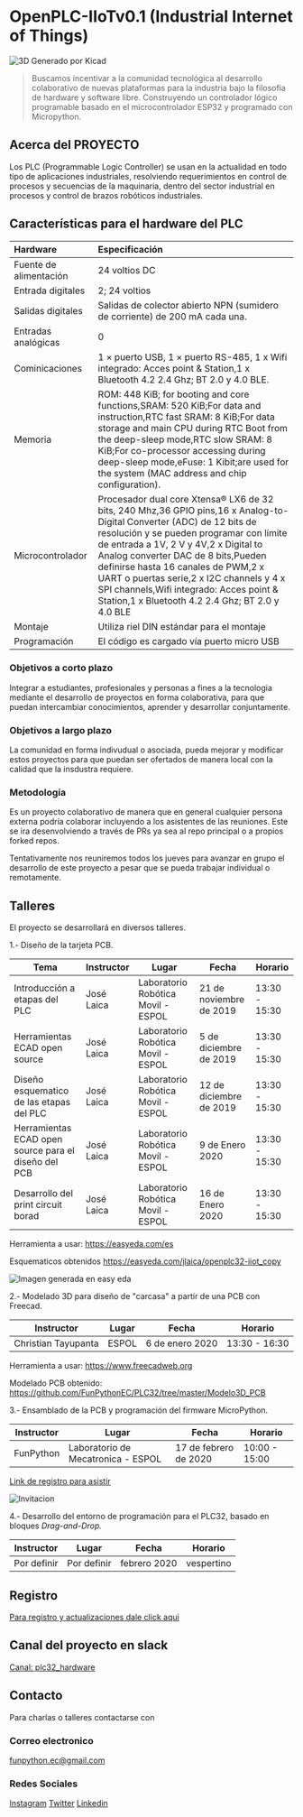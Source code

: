 # OpenPLC-IIoTv0.1 (Industrial Internet of Things)

![3D Generado por Kicad](PCB_Jose_Laica/Vista3D/PLC32V01_kicad.png)

> Buscamos incentivar a la comunidad tecnológica al desarrollo colaborativo de nuevas plataformas para la industria bajo la filosofia de hardware y software libre.
> Construyendo un controlador lógico programable basado en el microcontrolador ESP32 y programado con Micropython.

## Acerca del PROYECTO
Los PLC (Programmable Logic Controller) se usan en la actualidad en todo tipo de aplicaciones industriales, resolviendo requerimientos en control de procesos y secuencias de la maquinaria, dentro del sector industrial en procesos y control de brazos robóticos industriales.

## Características para el hardware del PLC

Hardware     | Especificación
:---------------------------| :-------
Fuente de alimentación     | 24 voltios DC 
Entrada digitales|2; 24 voltios
Salidas digitales	| Salidas de colector abierto NPN (sumidero de corriente) de 200 mA cada una.
Entradas analógicas| 0
Cominicaciones	| 1 × puerto USB, 1 × puerto RS-485, 1 x Wifi integrado: Acces point & Station,1 x Bluetooth 4.2 2.4 Ghz; BT 2.0 y 4.0 BLE. 
Memoria | ROM: 448 KiB; for booting and core functions,SRAM: 520 KiB;For data and instruction,RTC fast SRAM: 8 KiB;For data storage and main CPU during RTC Boot from the deep-sleep mode,RTC slow SRAM: 8 KiB;For co-processor accessing during deep-sleep mode,eFuse: 1 Kibit;are used for the system (MAC address and chip configuration).
Microcontrolador | Procesador dual core Xtensa® LX6 de 32 bits, 240 Mhz,36 GPIO pins,16 x Analog-to-Digital Converter (ADC) de 12 bits de resolución y se pueden programar con límite de entrada a 1V, 2 V y 4V,2 x Digital to Analog converter DAC de 8 bits,Pueden definirse hasta 16 canales de PWM,2 x UART o puertas serie,2 x I2C channels y 4 x SPI channels,Wifi integrado: Acces point & Station,1 x Bluetooth 4.2 2.4 Ghz; BT 2.0 y 4.0 BLE
Montaje | Utiliza riel DIN estándar para el montaje
Programación | El código es cargado vía puerto micro USB


### Objetivos a corto plazo

Integrar a estudiantes, profesionales y personas a fines a la tecnologia mediante el desarrollo de proyectos en forma colaborativa, para que puedan intercambiar conocimientos, aprender y desarrollar conjuntamente. 

### Objetivos a largo plazo

La comunidad en forma indivudual o asociada, pueda mejorar y modificar estos proyectos para que puedan ser ofertados de manera local con la calidad que la insdustra requiere. 

### Metodología

Es un proyecto colaborativo de manera que en general cualquier persona externa podría colaborar incluyendo a los asistentes de las reuniones. Este se ira desenvolviendo a través de PRs ya sea al repo principal o a propios forked repos.

Tentativamente nos reuniremos todos los jueves para avanzar en grupo el desarrollo de este proyecto a pesar que se pueda trabajar individual o remotamente.

## Talleres
El proyecto se desarrollará en diversos talleres. 

1.- Diseño de la tarjeta PCB.

Tema             |Instructor | Lugar | Fecha | Horario
-----------------|-----------|-------|-------|--------
Introducción a etapas del PLC |José Laica | Laboratorio Robótica Movil - ESPOL | 21 de noviembre de 2019 | 13:30 - 15:30
Herramientas ECAD open source |José Laica | Laboratorio Robótica Movil - ESPOL | 5 de diciembre de 2019 | 13:30 - 15:30
Diseño esquematico de las etapas del PLC |José Laica | Laboratorio Robótica Movil - ESPOL | 12 de diciembre de 2019 | 13:30 - 15:30
Herramientas ECAD open source para el diseño del PCB |José Laica | Laboratorio Robótica Movil - ESPOL | 9 de Enero 2020 | 13:30 - 15:30 
Desarrollo del print circuit borad |José Laica | Laboratorio Robótica Movil - ESPOL | 16 de Enero 2020 | 13:30 - 15:30 

Herramienta a usar: https://easyeda.com/es

Esquematicos obtenidos
https://easyeda.com/jlaica/openplc32-iiot_copy

![Imagen generada en easy eda](/PCB_Jose_Laica/esquematicos/Salidas.png)

2.- Modelado 3D para diseño de "carcasa" a partir de una PCB con Freecad.

Instructor | Lugar | Fecha | Horario
-----------|-------|-------|--------
Christian Tayupanta | ESPOL | 6 de enero 2020 | 13:30 - 16:30

Herramienta a usar: https://www.freecadweb.org

Modelado PCB obtenido: 
https://github.com/FunPythonEC/PLC32/tree/master/Modelo3D_PCB

3.- Ensamblado de la PCB y programación del firmware MicroPython.

Instructor | Lugar | Fecha | Horario
-----------|-------|-------|--------
FunPython | Laboratorio de Mecatronica - ESPOL | 17 de febrero de 2020 | 10:00 - 15:00

[Link de registro para asistir](http://bit.ly/plc32fpy)

![Invitacion](media/flyer_PLC32_PCB.jpeg)

4.- Desarrollo del entorno de programación para el PLC32, basado en bloques _Drag-and-Drop._

Instructor | Lugar | Fecha | Horario
-----------|-------|-------|--------
Por definir | Por definir | febrero 2020 | vespertino



## Registro

[Para registro y actualizaciones dale click aqui](https://docs.google.com/forms/d/e/1FAIpQLSdKHHjlvKSSVwDHgesz2nPQxdpG3-TAMdvfw-ti1jtBzHu5PQ/viewform)

## Canal del proyecto en slack

[Canal: plc32_hardware ](https://app.slack.com/client/TRBPLJYKT/CRMJ3G1T6)


## Contacto
Para charlas o talleres contactarse con 

### Correo electronico 

funpython.ec@gmail.com 

### Redes Sociales

[Instagram](https://www.instagram.com/funpython/)
[Twitter](https://twitter.com/funpython_ec)
[Linkedin](https://www.linkedin.com/company/funpython)

